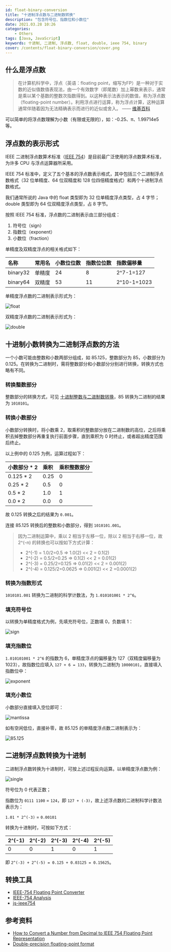 ```yaml
---
id: float-binary-conversion
title: "十进制浮点数与二进制数转换"
description: "包含符号位、指数位和小数位"
date: 2021.03.28 10:26
categories:
    - Others
tags: [Java, JavaScript]
keywords: 十进制, 二进制, 浮点数, float, double, ieee 754, binary
cover: /contents/float-binary-conversion/cover.png
---
```


## 什么是浮点数

> 在计算机科学中，浮点（英语：floating point，缩写为FP）是一种对于实数的近似值数值表现法，由一个有效数字（即尾数）加上幂数来表示，通常是乘以某个基数的整数次指数得到。以这种表示法表示的数值，称为浮点数（floating-point number）。利用浮点进行运算，称为浮点计算，这种运算通常伴随着因为无法精确表示而进行的近似或舍入。 —— [维基百科][fp]

可以简单的将浮点数理解为小数（有限或无限的），如：-0.25、π、1.99714e5 等。

## 浮点数的表示形式

IEEE 二进制浮点数算术标准（[IEEE 754][ieee754]）是目前最广泛使用的浮点数算术标准，为许多 CPU 与浮点运算器所采用。

IEEE 754 标准中，定义了五个基本的浮点数表示格式，其中包括三个二进制浮点数格式（32 位单精度、64 位双精度和 128 位四倍精度格式）和两个十进制浮点数格式。

我们通常所说的 Java 中的 float 类型即为 32 位单精度浮点类型，占 4 字节；double 类型即为 64 位双精度浮点类型，占 8 字节。

按照 IEEE 754 标准，浮点数的二进制表示由三部分组成：

1. 符号位（sign）
1. 指数位（exponent）
1. 小数位（fraction）

单精度及双精度浮点的相关格式如下：

|名称|常用名|小数位位数|指数位位数|指数偏移量|
|:--|:----|:--------|:-------|:-------|
|binary32|单精度|24|8|2^7-1=127|
|binary64|双精度|53|11|2^10-1=1023|

单精度浮点数的二进制表示形式为：

![float](/contents/float-binary-conversion/float.png)

双精度浮点数的二进制表示形式为：

![double](/contents/float-binary-conversion/double.png)

## 十进制小数转换为二进制浮点数的方法

一个小数可能由整数和小数两部分组成，如 85.125，整数部分为 85，小数部分为 0.125。在转换为二进制时，需将整数部分和小数部分分别进行转换，转换方式也略有不同。

### 转换整数部分

整数部分的转换方式，可见 [十进制整数与二进制数转换](https://alphahinex.github.io/2021/03/21/decimal-binary-conversion/)，85 转换为二进制的结果为 `1010101`。

### 转换小数部分

小数部分转换时，将小数乘 2，取乘积的整数部分放在二进制数的高位，之后将乘积去掉整数部分再重复执行前面步骤，直到乘积为 0 时终止，或者超出精度范围后终止。

以上例中的 0.125 为例，运算过程如下：

|小数部分 * 2|乘积|乘积整数部分|
|:---------|:---|:---------|
|0.125 * 2 |0.25|0|
|0.25 * 2  |0.5|0|
|0.5 * 2 | 1.0 |1|
|0.0 * 2 | 0.0 |0|

故 0.125 转换之后的结果为 `0.001`。

连接 85.125 转换后的整数和小数部分，得到 `1010101.001`。

> 因为二进制运算中，乘以 2 相当于左移一位，除以 2 相当于右移一位，故 2^(-n) 的转换也可以按如下方式计算：
> 
> * 2^(-1) = 1.0/2=0.5 => 1.0(2) << 2 = 0.1(2)
> * 2^(-2) = 0.5/2=0.25 => 0.1(2) << 2 = 0.01(2)
> * 2^(-3) = 0.25/2=0.125 => 0.01(2) << 2 = 0.001(2)
> * 2^(-4) = 0.125/2=0.0625 => 0.001(2) << 2 =0.0001(2)

### 转换为指数形式

`1010101.001` 转换为二进制的科学计数法，为 `1.010101001 * 2^6`。

### 填充符号位

以转换为单精度格式为例，先填充符号位，正数填 0，负数填 1：

![sign](/contents/float-binary-conversion/sign.png)

### 填充指数位

`1.010101001 * 2^6` 的指数为 6，单精度浮点的偏移量为 127（双精度偏移量为 1023），故指数位应填入 `127 + 6 = 133`，转换为二进制为 `10000101`，直接填入指数位中：

![exponent](/contents/float-binary-conversion/exponent.png)

### 填充小数位

小数部分直接填入空位即可：

![mantissa](/contents/float-binary-conversion/mantissa.png)

如有空闲低位，直接补零，故 85.125 的单精度浮点数二进制表示为：

![85.125](/contents/float-binary-conversion/85.125.png)

## 二进制浮点数转换为十进制

二进制浮点数转换为十进制时，可按上述过程反向运算。以单精度浮点数为例：

![single](/contents/float-binary-conversion/float.png)

符号位为 0 代表正数；

指数位为 `0111 1100` = `124`，即 `127 + (-3)`，故上述浮点数的二进制科学计数法表示为：

`1.01 * 2^(-3)` = `0.00101`

转换为十进制时，可按如下方式：

|2^(-1)|2^(-2)|2^(-3)|2^(-4)|2^(-5)|
|:-----|:-----|:-----|:-----|:-----|
|0|0|1|0|1|

即 `2^(-3) + 2^(-5) = 0.125 + 0.03125 = 0.15625`。

## 转换工具

* [IEEE-754 Floating Point Converter](https://www.h-schmidt.net/FloatConverter/IEEE754.html)
* [IEEE-754 Analysis](https://babbage.cs.qc.cuny.edu/IEEE-754/)
* [js-ieee754](https://github.com/jarvma18/js-ieee754)

## 参考资料

* [How to Convert a Number from Decimal to IEEE 754 Floating Point Representation](https://www.wikihow.com/Convert-a-Number-from-Decimal-to-IEEE-754-Floating-Point-Representation)
* [Double-precision floating-point format](https://en.wikipedia.org/wiki/Double-precision_floating-point_format)

[fp]:https://zh.wikipedia.org/wiki/%E6%B5%AE%E7%82%B9%E6%95%B0
[ieee754]:https://en.wikipedia.org/wiki/IEEE_754